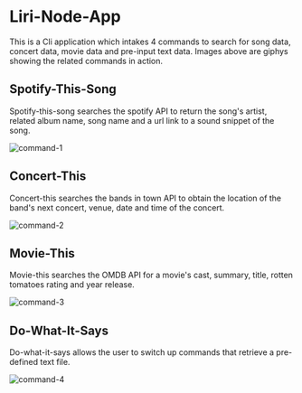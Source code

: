 # Liri-Node-App
This is a Cli application which intakes 4 commands to search for song data, concert data, movie data and pre-input text data. Images above are giphys showing the related commands in action.

## Spotify-This-Song
Spotify-this-song searches the spotify API to return the song's artist, related album name, song name and a url link to a sound snippet of the song.

![command-1](https://user-images.githubusercontent.com/45797924/55031750-a5d7d000-4fe5-11e9-975b-4b20600c92e3.gif)

## Concert-This
Concert-this searches the bands in town API to obtain the location of the band's next concert, venue, date and time of the concert.

![command-2](https://user-images.githubusercontent.com/45797924/55031518-2813c480-4fe5-11e9-88ba-05ca2235930c.gif) 

## Movie-This
Movie-this searches the OMDB API for a movie's cast, summary, title, rotten tomatoes rating and year release.

![command-3](https://user-images.githubusercontent.com/45797924/55031526-2ba74b80-4fe5-11e9-9fa7-dd7d2d31dfcf.gif) 

## Do-What-It-Says
Do-what-it-says allows the user to switch up commands that retrieve a pre-defined text file. 

![command-4](https://user-images.githubusercontent.com/45797924/55031536-2ea23c00-4fe5-11e9-99f3-393e7cd40173.gif) 


    




